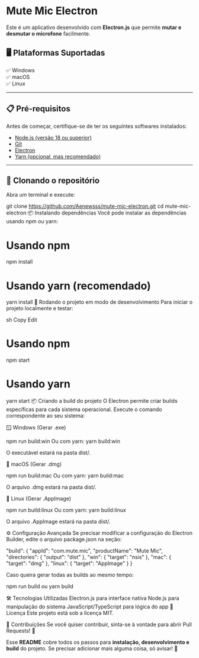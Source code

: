 # Mute Mic Electron

Este é um aplicativo desenvolvido com **Electron.js** que permite **mutar e desmutar o microfone** facilmente.

## 🖥️ Plataformas Suportadas
✅ Windows  
✅ macOS  
✅ Linux  

---

## 📋 Pré-requisitos

Antes de começar, certifique-se de ter os seguintes softwares instalados:

- [Node.js (versão 18 ou superior)](https://nodejs.org/)
- [Git](https://git-scm.com/)
- [Electron](https://www.electronjs.org/)
- [Yarn (opcional, mas recomendado)](https://yarnpkg.com/)

---

## 🔽 Clonando o repositório

Abra um terminal e execute:

git clone https://github.com/Aenewsss/mute-mic-electron.git
cd mute-mic-electron
📦 Instalando dependências
Você pode instalar as dependências usando npm ou yarn:

# Usando npm
npm install

# Usando yarn (recomendado)
yarn install
🚀 Rodando o projeto em modo de desenvolvimento
Para iniciar o projeto localmente e testar:

sh
Copy
Edit
# Usando npm
npm start

# Usando yarn
yarn start
📦 Criando a build do projeto
O Electron permite criar builds específicas para cada sistema operacional.
Execute o comando correspondente ao seu sistema:

🪟 Windows (Gerar .exe)

npm run build:win
Ou com yarn:
yarn build:win

O executável estará na pasta dist/.

🍎 macOS (Gerar .dmg)

npm run build:mac
Ou com yarn:
yarn build:mac

O arquivo .dmg estará na pasta dist/.

🐧 Linux (Gerar .AppImage)

npm run build:linux
Ou com yarn:
yarn build:linux

O arquivo .AppImage estará na pasta dist/.

⚙️ Configuração Avançada
Se precisar modificar a configuração do Electron Builder, edite o arquivo package.json na seção:

"build": {
  "appId": "com.mute.mic",
  "productName": "Mute Mic",
  "directories": {
    "output": "dist"
  },
  "win": {
    "target": "nsis"
  },
  "mac": {
    "target": "dmg"
  },
  "linux": {
    "target": "AppImage"
  }
}

Caso queira gerar todas as builds ao mesmo tempo:

npm run build
ou
yarn build

🛠️ Tecnologias Utilizadas
Electron.js para interface nativa
Node.js para manipulação do sistema
JavaScript/TypeScript para lógica do app
📄 Licença
Este projeto está sob a licença MIT.

🤝 Contribuições
Se você quiser contribuir, sinta-se à vontade para abrir Pull Requests! 💜

Esse **README** cobre todos os passos para **instalação, desenvolvimento e build** do projeto. Se precisar adicionar mais alguma coisa, só avisar! 🚀